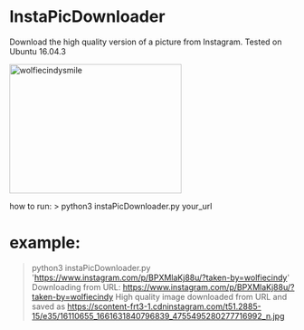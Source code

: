 # InstaPicDownloader
Download the high quality version of a picture from Instagram. Tested on Ubuntu 16.04.3

<img src="https://scontent-frt3-1.cdninstagram.com/t51.2885-15/e35/16110655_1661631840796839_4755495280277716992_n.jpg" alt="wolfiecindysmile" style="width:304px;height:228px;">

how to run: > python3 instaPicDownloader.py your_url

# example: 
> python3 instaPicDownloader.py 'https://www.instagram.com/p/BPXMlaKj88u/?taken-by=wolfiecindy'
> Downloading from URL: https://www.instagram.com/p/BPXMlaKj88u/?taken-by=wolfiecindy
> High quality image downloaded from URL and saved as https://scontent-frt3-1.cdninstagram.com/t51.2885-15/e35/16110655_1661631840796839_4755495280277716992_n.jpg

